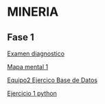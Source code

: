 # MINERIA

## Fase 1

[Examen diagnostico](https://github.com/ismaelmoralesg/mineria_001/blob/main/Ex-Diagnostico_1941526.pdf)

[Mapa mental 1](https://github.com/ismaelmoralesg/mineria_001/blob/main/MapaMental_1_1941526.pdf)

[Equipo2 Ejercico Base de Datos](https://github.com/mariagarnica/_mineria/blob/main/Equipo_2-Ejercicio%20Base%20de%20Datos.pdf)


[Ejercicio 1 python](https://github.com/ismaelmoralesg/mineria_001/blob/main/Ej_Python_1941526.ipynb)

